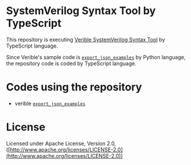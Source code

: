 # SystemVerilog Syntax Tool by TypeScript

This repository is executing [Verible SystemVerilog Syntax Tool][link-syntax_tool] by TypeScript language.

Since Verible's sample code is [`export_json_examples`][link-export_json_examples] by Python language,
the repository code is coded by TypeScript language.

[link-verible]:https://github.com/chipsalliance/verible

[link-syntax_tool]:https://github.com/chipsalliance/verible/tree/master/verilog/tools/syntax

# Codes using the repository
* verible [`export_json_examples`][link-export_json_examples]

[link-export_json_examples]:https://github.com/chipsalliance/verible/tree/master/verilog/tools/syntax/export_json_examples

# License

Licensed under Apache License, Version 2.0, ([http://www.apache.org/licenses/LICENSE-2.0](http://www.apache.org/licenses/LICENSE-2.0))

